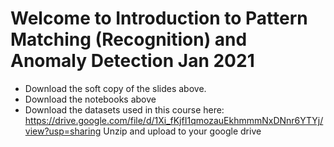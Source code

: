 # Welcome to Introduction to Pattern Matching (Recognition) and Anomaly Detection Jan 2021
* Download the soft copy of the slides above.
* Download the notebooks above
* Download the datasets used in this course here: https://drive.google.com/file/d/1Xi_fKjfI1qmozauEkhmmmNxDNnr6YTYj/view?usp=sharing
Unzip and upload to your google drive
